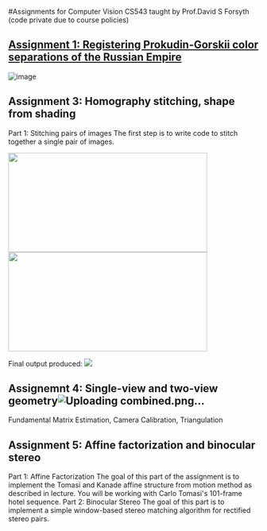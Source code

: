 #Assignments for Computer Vision CS543 taught by Prof.David S Forsyth (code private due to course policies)
## [Assignment 1: Registering Prokudin-Gorskii color separations of the Russian Empire](https://github.com/karanpandyaa/Computer-Vision-CS543-FA-23/blob/main/A1.pdf)
![image](https://github.com/karanpandyaa/Computer-Vision-CS543-FA-23/assets/50593664/d1805fd4-8565-4f4a-9a8a-52fdc6ed8402)

## Assignment 3: Homography stitching, shape from shading
Part 1: Stitching pairs of images
The first step is to write code to stitch together a single pair of images.

<img src="https://github.com/karanpandyaa/Computer-Vision-CS543-FA-23/assets/50593664/df43d63a-2352-4a54-9918-e1b77c752669" width="400" height="200">

<img src="https://github.com/karanpandyaa/Computer-Vision-CS543-FA-23/assets/50593664/e136e9c4-7932-4992-8573-f24d28339cf0)" width="400" height="200">

Final output produced:
<img src="https://github.com/karanpandyaa/Computer-Vision-CS543-FA-23/assets/50593664/dea0ea70-c4cb-4aee-9b20-69d07056cdf1">

## Assignemnt 4: Single-view and two-view geometry![Uploading combined.png…]()

Fundamental Matrix Estimation, Camera Calibration, Triangulation

## Assignment 5: Affine factorization and binocular stereo
Part 1: Affine Factorization
The goal of this part of the assignment is to implement the Tomasi and Kanade affine structure from motion method as described in lecture. You will be working with Carlo Tomasi's 101-frame hotel sequence.
Part 2: Binocular Stereo
The goal of this part is to implement a simple window-based stereo matching algorithm for rectified stereo pairs.
